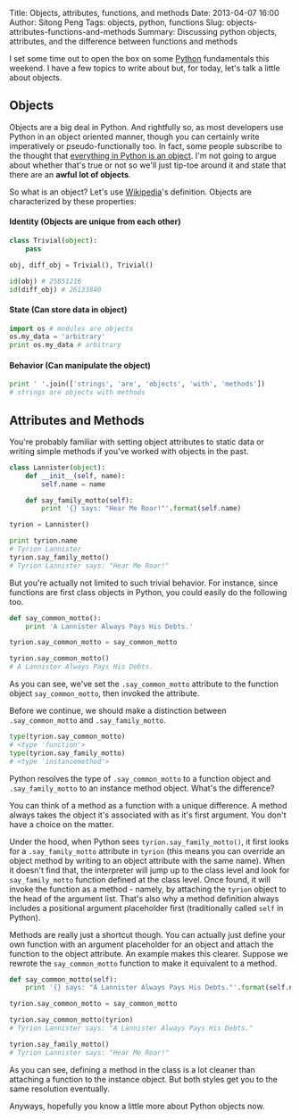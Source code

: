 Title: Objects, attributes, functions, and methods
Date: 2013-04-07 16:00
Author: Sitong Peng
Tags: objects, python, functions
Slug: objects-attributes-functions-and-methods
Summary: Discussing python objects, attributes, and the difference between functions and methods

I set some time out to open the box on some [Python](http://www.python.org) fundamentals this weekend. I have a few topics to write about but, for today, let's talk a little about objects.

Objects
-------
Objects are a big deal in Python. And rightfully so, as most developers use Python in an object oriented manner, though you can certainly write imperatively or pseudo-functionally too. In fact, some people subscribe to the thought that [everything in Python is an object](http://www.diveintopython.net/getting_to_know_python/everything_is_an_object.html). I'm not going to argue about whether that's true or not so we'll just tip-toe around it and state that there are an **awful lot of objects**.

So what is an object? Let's use [Wikipedia](http://en.wikipedia.org/wiki/Object_(computer_science)#Properties_of_an_object)'s definition. Objects are characterized by these properties:

#### Identity (Objects are unique from each other)
```python
class Trivial(object):
    pass

obj, diff_obj = Trivial(), Trivial()

id(obj) # 25851216
id(diff_obj) # 26133840
```

#### State (Can store data in object)
```python
import os # modules are objects
os.my_data = 'arbitrary'
print os.my_data # arbitrary
```

#### Behavior (Can manipulate the object)
```python
print ' '.join(['strings', 'are', 'objects', 'with', 'methods'])
# strings are objects with methods
```

Attributes and Methods
----------------------
You're probably familiar with setting object attributes to static data or writing simple methods if you've worked with objects in the past.
```python
class Lannister(object):
    def __init__(self, name):
        self.name = name

    def say_family_motto(self):
        print '{} says: "Hear Me Roar!"'.format(self.name)

tyrion = Lannister()

print tyrion.name
# Tyrion Lannister
tyrion.say_family_motto()
# Tyrion Lannister says: "Hear Me Roar!"
```
But you're actually not limited to such trivial behavior. For instance, since functions are first class objects in Python, you could easily do the following too.
```python
def say_common_motto():
    print 'A Lannister Always Pays His Debts.'

tyrion.say_common_motto = say_common_motto

tyrion.say_common_motto()
# A Lannister Always Pays His Debts.
```
As you can see, we've set the `.say_common_motto` attribute to the function object `say_common_motto`, then invoked the attribute.

Before we continue, we should make a distinction between `.say_common_motto` and `.say_family_motto`.
```python
type(tyrion.say_common_motto)
# <type 'function'>
type(tyrion.say_family_motto)
# <type 'instancemethod'>
```
Python resolves the type of `.say_common_motto` to a function object and `.say_family_motto` to an instance method object. What's the difference?

You can think of a method as a function with a unique difference. A method always takes the object it's associated with as it's first argument. You don't have a choice on the matter.

Under the hood, when Python sees `tyrion.say_family_motto()`, it first looks for a `.say_family_motto` attribute in `tyrion` (this means you can override an object method by writing to an object attribute with the same name). When it doesn't find that, the interpreter will jump up to the class level and look for `say_family_motto` function defined at the class level. Once found, it will invoke the function as a method - namely, by attaching the `tyrion` object to the head of the argument list. That's also why a method definition always includes a positional argument placeholder first (traditionally called `self` in Python).

Methods are really just a shortcut though. You can actually just define your own function with an argument placeholder for an object and attach the function to the object attribute. An example makes this clearer. Suppose we rewrote the `say_common_motto` function to make it equivalent to a method.
```python
def say_common_motto(self):
    print '{} says: "A Lannister Always Pays His Debts."'.format(self.name)

tyrion.say_common_motto = say_common_motto

tyrion.say_common_motto(tyrion)
# Tyrion Lannister says: "A Lannister Always Pays His Debts."

tyrion.say_family_motto()
# Tyrion Lannister says: "Hear Me Roar!"
```
As you can see, defining a method in the class is a lot cleaner than attaching a function to the instance object. But both styles get you to the same resolution eventually. 

Anyways, hopefully you know a little more about Python objects now.
